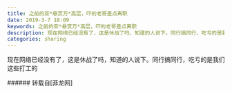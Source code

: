 ```yaml
---
title: 之前的亚*悬赏万*高层，吓的老哥差点离职
date: 2019-3-7 18:09
keywords: 之前的亚*悬赏万*高层，吓的老哥差点离职
description: 现在网络已经没有了，这是休战了吗，知道的人说下。同行搞同行，吃亏的是我们这些打工的
categories: sharing
---
```

<td class="t_f" id="postmessage_3176749">

现在网络已经没有了，这是休战了吗，知道的人说下。同行搞同行，吃亏的是我们这些打工的<br/>
</td>
###### 转载自[菲龙网]